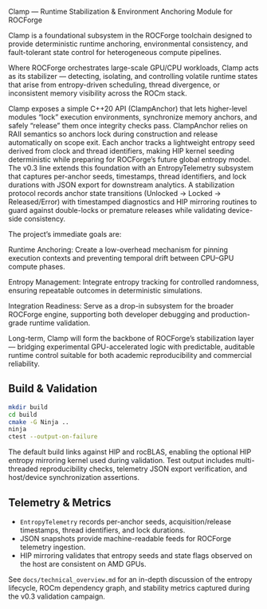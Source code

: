 Clamp — Runtime Stabilization & Environment Anchoring Module for ROCForge

Clamp is a foundational subsystem in the ROCForge toolchain designed to provide deterministic runtime anchoring, environmental consistency, and fault-tolerant state control for heterogeneous compute pipelines.

Where ROCForge orchestrates large-scale GPU/CPU workloads, Clamp acts as its stabilizer — detecting, isolating, and controlling volatile runtime states that arise from entropy-driven scheduling, thread divergence, or inconsistent memory visibility across the ROCm stack.

Clamp exposes a simple C++20 API (ClampAnchor) that lets higher-level modules “lock” execution environments, synchronize memory anchors, and safely “release” them once integrity checks pass. ClampAnchor relies on RAII semantics so anchors lock during construction and release automatically on scope exit. Each anchor tracks a lightweight entropy seed derived from clock and thread identifiers, making HIP kernel seeding deterministic while preparing for ROCForge’s future global entropy model. The v0.3 line extends this foundation with an EntropyTelemetry subsystem that captures per-anchor seeds, timestamps, thread identifiers, and lock durations with JSON export for downstream analytics. A stabilization protocol records anchor state transitions (Unlocked → Locked → Released/Error) with timestamped diagnostics and HIP mirroring routines to guard against double-locks or premature releases while validating device-side consistency.

The project’s immediate goals are:

Runtime Anchoring: Create a low-overhead mechanism for pinning execution contexts and preventing temporal drift between CPU–GPU compute phases.

Entropy Management: Integrate entropy tracking for controlled randomness, ensuring repeatable outcomes in deterministic simulations.

Integration Readiness: Serve as a drop-in subsystem for the broader ROCForge engine, supporting both developer debugging and production-grade runtime validation.

Long-term, Clamp will form the backbone of ROCForge’s stabilization layer — bridging experimental GPU-accelerated logic with predictable, auditable runtime control suitable for both academic reproducibility and commercial reliability.

## Build & Validation
```bash
mkdir build
cd build
cmake -G Ninja ..
ninja
ctest --output-on-failure
```

The default build links against HIP and rocBLAS, enabling the optional HIP entropy mirroring kernel used during validation. Test output includes multi-threaded reproducibility checks, telemetry JSON export verification, and host/device synchronization assertions.

## Telemetry & Metrics
- `EntropyTelemetry` records per-anchor seeds, acquisition/release timestamps, thread identifiers, and lock durations.
- JSON snapshots provide machine-readable feeds for ROCForge telemetry ingestion.
- HIP mirroring validates that entropy seeds and state flags observed on the host are consistent on AMD GPUs.

See `docs/technical_overview.md` for an in-depth discussion of the entropy lifecycle, ROCm dependency graph, and stability metrics captured during the v0.3 validation campaign.
